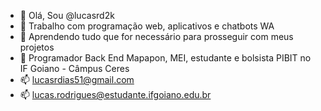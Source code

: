 - 👋 Olá, Sou @lucasrd2k
- 👀 Trabalho com programação web, aplicativos e chatbots WA
- 🌱 Aprendendo tudo que for necessário para prosseguir com meus projetos
- 💞️ Programador Back End Mapapon, MEI, estudante e bolsista PIBIT no IF Goiano - Câmpus Ceres
- 📫 lucasrdias51@gmail.com
- 📫 lucas.rodrigues@estudante.ifgoiano.edu.br

<!---
lucasrd2k/lucasrd2k is a ✨ special ✨ repository because its `README.md` (this file) appears on your GitHub profile.
You can click the Preview link to take a look at your changes.
--->
